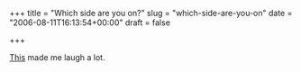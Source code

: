 +++
title = "Which side are you on?"
slug = "which-side-are-you-on"
date = "2006-08-11T16:13:54+00:00"
draft = false

+++

[This](http://www.darrenhobbs.com/archives/2006/08/divided_by_a_co.html) made me laugh a lot.
